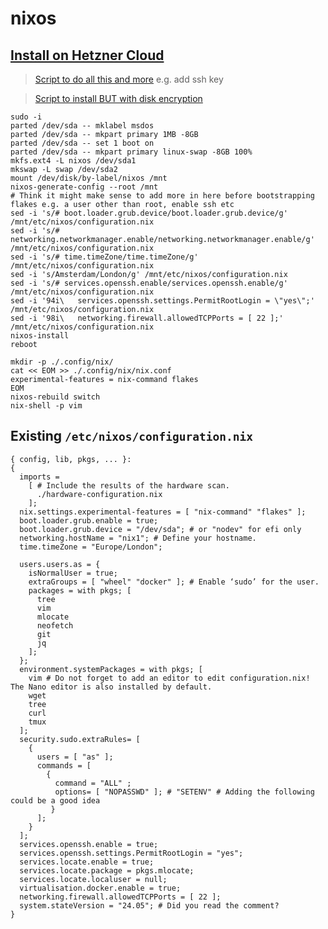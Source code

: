 # nixos

## [Install on Hetzner Cloud](https://nixos.wiki/wiki/Install_NixOS_on_Hetzner_Cloud#:~:text=From%20NixOS%20minimal%20ISO%201%20Create%20a%20new,x86%20instances%205%20Unmount%20the%20ISO%20and%20reboot)

> [Script to do all this and more](https://gist.github.com/thilobillerbeck/b15edf42886be7e5004265e8771608ce) e.g. add ssh key

> [Script to install BUT with disk encryption](https://gist.github.com/alicebob/ef9b162adc0760683209508daeaa7278)

```
sudo -i
parted /dev/sda -- mklabel msdos
parted /dev/sda -- mkpart primary 1MB -8GB
parted /dev/sda -- set 1 boot on
parted /dev/sda -- mkpart primary linux-swap -8GB 100%
mkfs.ext4 -L nixos /dev/sda1
mkswap -L swap /dev/sda2
mount /dev/disk/by-label/nixos /mnt
nixos-generate-config --root /mnt
# Think it might make sense to add more in here before bootstrapping flakes e.g. a user other than root, enable ssh etc
sed -i 's/# boot.loader.grub.device/boot.loader.grub.device/g' /mnt/etc/nixos/configuration.nix
sed -i 's/# networking.networkmanager.enable/networking.networkmanager.enable/g' /mnt/etc/nixos/configuration.nix
sed -i 's/# time.timeZone/time.timeZone/g' /mnt/etc/nixos/configuration.nix
sed -i 's/Amsterdam/London/g' /mnt/etc/nixos/configuration.nix
sed -i 's/# services.openssh.enable/services.openssh.enable/g' /mnt/etc/nixos/configuration.nix
sed -i '94i\   services.openssh.settings.PermitRootLogin = \"yes\";' /mnt/etc/nixos/configuration.nix
sed -i '98i\   networking.firewall.allowedTCPPorts = [ 22 ];' /mnt/etc/nixos/configuration.nix
nixos-install
reboot
```

```
mkdir -p ./.config/nix/
cat << EOM >> ./.config/nix/nix.conf
experimental-features = nix-command flakes
EOM
nixos-rebuild switch
nix-shell -p vim
```

## Existing `/etc/nixos/configuration.nix`

```
{ config, lib, pkgs, ... }:
{
  imports =
    [ # Include the results of the hardware scan.
      ./hardware-configuration.nix
    ];
  nix.settings.experimental-features = [ "nix-command" "flakes" ];
  boot.loader.grub.enable = true;
  boot.loader.grub.device = "/dev/sda"; # or "nodev" for efi only
  networking.hostName = "nix1"; # Define your hostname.
  time.timeZone = "Europe/London";

  users.users.as = {
    isNormalUser = true;
    extraGroups = [ "wheel" "docker" ]; # Enable ‘sudo’ for the user.
    packages = with pkgs; [
      tree
      vim
      mlocate
      neofetch
      git
      jq
    ];
  };
  environment.systemPackages = with pkgs; [
    vim # Do not forget to add an editor to edit configuration.nix! The Nano editor is also installed by default.
    wget
    tree
    curl
    tmux
  ];
  security.sudo.extraRules= [
    {
      users = [ "as" ];
      commands = [
        {
          command = "ALL" ;
          options= [ "NOPASSWD" ]; # "SETENV" # Adding the following could be a good idea
         }
      ];
    }
  ];
  services.openssh.enable = true;
  services.openssh.settings.PermitRootLogin = "yes";
  services.locate.enable = true;
  services.locate.package = pkgs.mlocate;
  services.locate.localuser = null;
  virtualisation.docker.enable = true;
  networking.firewall.allowedTCPPorts = [ 22 ];
  system.stateVersion = "24.05"; # Did you read the comment?
}
```
